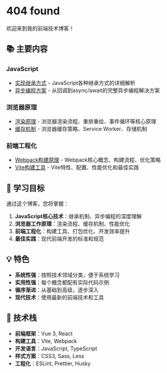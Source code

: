 # 404 found

欢迎来到我的前端技术博客！

## 📚 主要内容

### JavaScript
- [实现继承方式](./posts/JavaScript/实现继承方式.md) - JavaScript各种继承方式的详细解析
- [异步编程方案](./posts/JavaScript/异步编程方案.md) - 从回调到async/await的完整异步编程解决方案

### 浏览器原理
- [渲染原理](./posts/浏览器原理/渲染原理.md) - 浏览器渲染流程、重排重绘、事件循环等核心原理
- [缓存机制](./posts/浏览器原理/缓存机制.md) - 浏览器缓存策略、Service Worker、存储机制

### 前端工程化
- [Webpack构建原理](./posts/前端工程化/Webpack构建原理.md) - Webpack核心概念、构建流程、优化策略
- [Vite构建工具](./posts/前端工程化/Vite构建工具.md) - Vite特性、配置、性能优化和最佳实践

## 🎯 学习目标

通过这个博客，您将掌握：

1. **JavaScript核心技术**：继承机制、异步编程的深度理解
2. **浏览器工作原理**：渲染流程、缓存机制、性能优化
3. **前端工程化**：构建工具、打包优化、开发效率提升
4. **最佳实践**：现代前端开发的标准和规范

## 💡 特色

- **系统性强**：按照技术领域分类，便于系统学习
- **实用性强**：每个概念都配有实际代码示例
- **循序渐进**：从基础到高级，逐步深入
- **现代技术**：使用最新的前端技术和工具

## 🚀 技术栈

- **前端框架**：Vue 3, React
- **构建工具**：Vite, Webpack
- **开发语言**：JavaScript, TypeScript
- **样式方案**：CSS3, Sass, Less
- **工程化**：ESLint, Prettier, Husky
